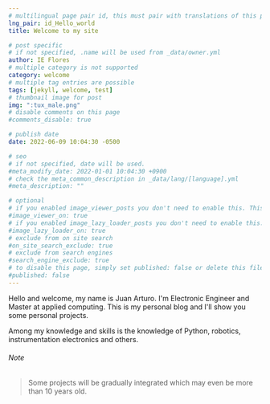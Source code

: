 ```yaml
---
# multilingual page pair id, this must pair with translations of this page. (This name must be unique)
lng_pair: id_Hello_world
title: Welcome to my site

# post specific
# if not specified, .name will be used from _data/owner.yml
author: IE Flores
# multiple category is not supported
category: welcome
# multiple tag entries are possible
tags: [jekyll, welcome, test]
# thumbnail image for post
img: ":tux_male.png"
# disable comments on this page
#comments_disable: true

# publish date
date: 2022-06-09 10:04:30 -0500

# seo
# if not specified, date will be used.
#meta_modify_date: 2022-01-01 10:04:30 +0900
# check the meta_common_description in _data/lang/[language].yml
#meta_description: ""

# optional
# if you enabled image_viewer_posts you don't need to enable this. This is only if image_viewer_posts = false
#image_viewer_on: true
# if you enabled image_lazy_loader_posts you don't need to enable this. This is only if image_lazy_loader_posts = false
#image_lazy_loader_on: true
# exclude from on site search
#on_site_search_exclude: true
# exclude from search engines
#search_engine_exclude: true
# to disable this page, simply set published: false or delete this file
#published: false
---
```

<!-- outline-start -->


Hello and welcome, my name is Juan Arturo.<!-- outline-end --> I&apos;m Electronic Engineer and Master at applied computing. This is my personal blog and I&apos;ll show you some personal projects.

Among my knowledge and skills is the knowledge of Python, robotics, instrumentation electronics and others.

###### Note
> Some projects will be gradually integrated which may even be more than 10 years old.
